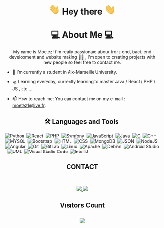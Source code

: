 
<h1 align="center"><img alt="wave" src="https://raw.githubusercontent.com/dhiaabdelli/dhiaabdelli/main/Hi.gif" width="35"> Hey there <img alt="wave" src="https://raw.githubusercontent.com/dhiaabdelli/dhiaabdelli/main/Hi.gif" width="35">
</h1>
<h1 align="center"> 💻 About Me 💻</h1>
<p align="center">
My name is Moetez! I'm really passionate about front-end, back-end development and website making 👨‍💻 , I'm open to creating projects with new people so feel free to contact me.
    <br>

- 🔭 I’m currently a student in Aix-Marseille University.

- 🛸 Learning everyday, currently learning to master Java / React / PHP / JS , etc ...

- 📫 How to reach me: You can contact me on my e-mail : <a href="mailto:moetez1@live.fr">  moetez1@live.fr.
<p align="center">
  <h2 align="center">🛠 Languages and Tools&nbsp;</h2>

![Python](https://img.shields.io/badge/-Python-05122A?style=for-the-badge&logo=python)&nbsp;
![React](https://img.shields.io/badge/-react-05122A?style=for-the-badge&logo=react)&nbsp;
![PHP](https://img.shields.io/badge/-php-05122A?style=for-the-badge&logo=php)&nbsp;
![Symfony](https://img.shields.io/badge/-symfony-05122A?style=for-the-badge&logo=symfony)&nbsp;
![JavaScript](https://img.shields.io/badge/-JavaScript-05122A?style=for-the-badge&logo=javascript)&nbsp;
![Java](https://img.shields.io/badge/-Java-05122A?style=for-the-badge&logo=Java&logoColor=FFA518)&nbsp;
![C](https://img.shields.io/badge/-C-05122A?style=for-the-badge&logo=C&logoColor=A8B9CC)&nbsp;
![C++](https://img.shields.io/badge/-c++-05122A?style=for-the-badge&logo=cplusplus)&nbsp;
![MYSQL](https://img.shields.io/badge/-MYSQL-05122A?style=for-the-badge&logo=mysql)&nbsp;
![Bootstrap](https://img.shields.io/badge/-Bootstrap-05122A?style=for-the-badge&logo=bootstrap&logoColor=563D7C)&nbsp;
![HTML](https://img.shields.io/badge/-HTML-05122A?style=for-the-badge&logo=HTML5)&nbsp;
![CSS](https://img.shields.io/badge/-CSS-05122A?style=for-the-badge&logo=CSS3&logoColor=1572B6)&nbsp;
![MongoDB](https://img.shields.io/badge/-MongoDB-05122A?style=for-the-badge&logo=mongodb&logoColor=1572B6)&nbsp;
![JSON](https://img.shields.io/badge/-json-05122A?style=for-the-badge&logo=json)&nbsp;
![NodeJS](https://img.shields.io/badge/nodejs-05122A?style=for-the-badge&logo=Node.js)&nbsp;
![Angular](https://img.shields.io/badge/angular-05122A?style=for-the-badge&logo=angular)&nbsp;
![Git](https://img.shields.io/badge/-Git-05122A?style=for-the-badge&logo=git)&nbsp;
![GitLab](https://img.shields.io/badge/gitlab-05122A?style=for-the-badge&logo=gitlab)&nbsp;
![Linux](https://img.shields.io/badge/-linux-05122A?style=for-the-badge&logo=linux)&nbsp;
![Apache](https://img.shields.io/badge/apache-05122A?style=for-the-badge&logo=apache)&nbsp;
![Debian](https://img.shields.io/badge/debian-05122A?style=for-the-badge&logo=debian)&nbsp;
![Android Studio](https://img.shields.io/badge/android%20Studio-05122A?style=for-the-badge&logo=androidstudio)&nbsp;
![UML](https://img.shields.io/badge/UML-05122A?style=for-the-badge&logo=Uml)&nbsp;
![Visual Studio Code](https://img.shields.io/badge/-Visual%20Studio%20Code-05122A?style=for-the-badge&logo=visual-studio-code&logoColor=007ACC)&nbsp;
![IntelliJ](https://img.shields.io/badge/Intellij%20Idea--05122A?logo=intellij-idea&style=for-the-badge)&nbsp;
</p>
<h2 align="center"> CONTACT <br/><br/>
<p align="center">
<a  href="https://www.linkedin.com/in/moetezjlidi/"><img src="https://img.shields.io/badge/-Moetez%20Jlidi-3423A6?style=for-the-badge&logo=linkedin&logoColor=white"/> </a>
 <a href="mailto:moetez1@live.fr"><img src="https://img.shields.io/badge/-moetez1@live.fr-D14836?style=for-the-badge&logo=Gmail&logoColor=white"/></a>
</p>
<h2 align="center">Visitors Count<br/><br/>
    <img src="https://profile-counter.glitch.me/MoetezJlidi/count.svg" />
    </p>

